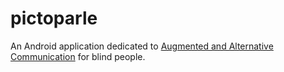 # pictoparle

An Android application dedicated to [Augmented and Alternative Communication](https://en.wikipedia.org/wiki/Augmentative_and_alternative_communication) for blind people.


